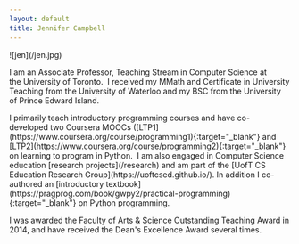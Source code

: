 ```yaml
---
layout: default
title: Jennifer Campbell
---
```



<div class="grid">
<div class="unit one-third">
![jen](/jen.jpg)
</div>

<div class="unit two-thirds" left-padding="10px">
<div class="lead pretty-links">
<p>
I am an Associate Professor, Teaching Stream in Computer Science at the University of Toronto.  I received my MMath and Certificate in University Teaching from the University of Waterloo and my BSC from the University of Prince Edward Island.  
</p>
<p>
I primarily teach introductory programming courses and have co-developed two Coursera MOOCs ([LTP1](https://www.coursera.org/course/programming1){:target="_blank"} and [LTP2](https://www.coursera.org/course/programming2){:target="_blank"} on learning to program in Python.  I am also engaged in Computer Science education [research projects](/research) and am part of the [UofT CS Education Research Group](https://uoftcsed.github.io/).  In addition I co-authored an [introductory textbook](https://pragprog.com/book/gwpy2/practical-programming){:target="_blank"} on Python programming.
</p>
<p>
I was awarded the Faculty of Arts &amp; Science Outstanding Teaching Award in 2014, and have received the Dean's Excellence Award several times.
</p>
</div>
</div>
</div>
